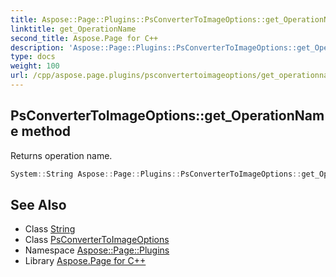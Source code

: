 ```yaml
---
title: Aspose::Page::Plugins::PsConverterToImageOptions::get_OperationName method
linktitle: get_OperationName
second_title: Aspose.Page for C++
description: 'Aspose::Page::Plugins::PsConverterToImageOptions::get_OperationName method. Returns operation name in C++.'
type: docs
weight: 100
url: /cpp/aspose.page.plugins/psconvertertoimageoptions/get_operationname/
---
```

## PsConverterToImageOptions::get_OperationName method


Returns operation name.

```cpp
System::String Aspose::Page::Plugins::PsConverterToImageOptions::get_OperationName() override
```

## See Also

* Class [String](../../../system/string/)
* Class [PsConverterToImageOptions](../)
* Namespace [Aspose::Page::Plugins](../../)
* Library [Aspose.Page for C++](../../../)
